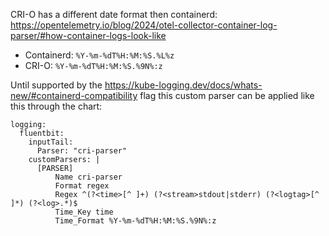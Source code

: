 CRI-O has a different date format then containerd:
https://opentelemetry.io/blog/2024/otel-collector-container-log-parser/#how-container-logs-look-like

- Containerd: `%Y-%m-%dT%H:%M:%S.%L%z`
- CRI-O: `%Y-%m-%dT%H:%M:%S.%9N%:z`

Until supported by the https://kube-logging.dev/docs/whats-new/#containerd-compatibility flag this custom parser can be applied like this through the chart: 
```
logging:
  fluentbit:
    inputTail:
      Parser: "cri-parser"
    customParsers: |
      [PARSER]
          Name cri-parser
          Format regex
          Regex ^(?<time>[^ ]+) (?<stream>stdout|stderr) (?<logtag>[^ ]*) (?<log>.*)$
          Time_Key time
          Time_Format %Y-%m-%dT%H:%M:%S.%9N%:z
```
